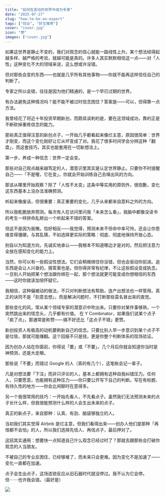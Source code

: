 ```yaml
---
title: "如何在变动的世界中成为专家"
date: "2025-07-27"
slug: "how-to-be-an-expert"
tags: ["创业", "好文推荐"]
cover: "cover.jpg"
icon: "😎"
images: ["cover.jpg"]
---
```

如果这世界是静止不变的，我们对观念的信心就能一路线性上升。某个想法经得起越多样、越严格的考验，就越可能是真的。许多人其实默默相信这一点——对「人性」这种变化不大的领域来说，这么想或许没错。



但对那些会变的东西——也就是几乎所有其他事物——你就不能再这样信任自己的判断了。



专家之所以会错，往往是因为他们精通的，是一个早已过期的世界。



有办法避免这种情况吗？能不能不被过时信念困住？答案是——可以，但得靠一点方法。



我曾经花了将近十年投资早期新创，而颇具讽刺的是，要在这领域成功，靠的正是不断砍掉重练信念的能力。



那些真正值得注意的新创点子，一开始几乎都看起来像烂主意，原因很简单：世界才刚变，而这个变化刚好让它从坏变成了对。我花了很多时间学会分辨这种「翻盘」，而这套技巧，其实也能套用在一切新想法上。



第一步，养成一种信念：世界一定会变。



那些对自己观点越来越笃定的人，潜意识里其实是认定世界静止。只要你不时提醒自己——「不是喔，它在变」，你就会开始训练自己去嗅出风的方向。



那该从哪里开始观察？除了「人性不太变」这条中等实用的原则外，很抱歉，变化这东西基本上没办法准确预测。



听起来像废话，但很重要：真正重要的变化，几乎从来都来自意料之外的方向。



所以我乾脆放弃预测。每次有人在访问里问我「未来怎么看」，我脑中都像没读书的考生一样拼命乱掰出一个听起来不错的答案。



但这不是因为我懒。恰好相反——我觉得，预测未来不但命中率可怜，还会让你思维变得僵硬。与其乱猜，不如选择更实际的策略：彻底、彻底地保持开放心态。



别自以为知道方向，先诚实地承认——我根本不知道哪边才是对的。然后把注意力全放在感知变化的能力上。



当然，你可以有一些假设性想法。它们会稍微绑住你没错，但也会驱动你前进。追东西是会让人兴奋的，猜答案也是。但你得非常有纪律，不让这些假设变成执念。
一旦别人开始把某个想法跟你绑在一起，那个想法就更可能变成你想相信的东西——这时你就该加倍怀疑它。



我相信，这种偏被动的做法，不只对判断想法有帮助，连产出想法也一样管用。真正的诀窍不是「刻意去想」，而是解决问题时，不打断那些莫名冒出来的直觉。



那些变化的风，常从某个领域专家的潜意识中吹出来。只要你对某件事够熟，一个突然跳出来的怪念头，几乎都有价值。
在 Y Combinator，如果我们说某个点子「疯了点」，那通常是称赞——搞不好还比「这点子不错」更赞。



新创投资人有极高的动机要刷新自己的信念。只要比别人早一步意识到某个点子不是垃圾，那就可能赚翻。这个回报不只是钱，更是你整个判断体系的现场验证。



因为创办人站在你面前，你得说「要」或「不要」，几个月后你就会知道你当时是神预测，还是大走眼。



那些说「不要」而错过 Google 的人（真的有几个），这笔帐会记一辈子。



凡是对想法要「下注」而非只评论的人，基本上都拥有这种自我纠错压力。任何人，只要愿意，也能拥有这种压力——你只要公开写下自己的判断。写在有标题、有持久性的地方——你会比闲聊时在意得多。



另一个我很常用的技巧：一开始先看人，不先看点子。虽然我们无法预测未来的点子长什么样，但我很能预测什么样的人会生出未来的点子。



真正的新点子，来自那种：认真、有劲、脑袋够独立的人。



当初我们其实觉得 Airbnb 是烂主意，但我们看得出来——创办人他们是那种「再怪都不会怕」的人，所以我们选择先信人、再信点子，最后押对了。



这招其实通用：想要快一点知道自己什么观念已经过时了？那就去跟那些会打破你观念的人当朋友。



不被自己的专业反困住，已经够难了，而未来只会更难。因为变化不是加速了——变化一直都在加速。



点子会生出点子，这场连锁反应从旧石器时代就没停过。我不认为它会停。
但⋯⋯也许我会错。（最好是）




![](https://prod-files-secure.s3.us-west-2.amazonaws.com/112d0858-5090-4d34-a606-b75eb8d65fd2/46476355-9cf3-4e99-9b7a-3531bc426380/1000202064.png?X-Amz-Algorithm=AWS4-HMAC-SHA256&X-Amz-Content-Sha256=UNSIGNED-PAYLOAD&X-Amz-Credential=ASIAZI2LB466RXOBEGDL%2F20251012%2Fus-west-2%2Fs3%2Faws4_request&X-Amz-Date=20251012T122252Z&X-Amz-Expires=3600&X-Amz-Security-Token=IQoJb3JpZ2luX2VjEIT%2F%2F%2F%2F%2F%2F%2F%2F%2F%2FwEaCXVzLXdlc3QtMiJHMEUCIQDcJyISplcRIAYyswoYBVd97%2Bo03tCDeIDoSbWiFJ2CiwIgBbwMJo8%2BGiN6fvvtEKvtiiPnlFsoNOTvwfBd%2FOpr%2FkQq%2FwMILRAAGgw2Mzc0MjMxODM4MDUiDDBUti8CPTZXmUW1qircA%2BfaSsbe326zA6F4OLyhS%2BJfskDqJ6dE5BYPctbRwAJEnfCo0VJquQqwmOJ8xZZGugVfzOCdx%2B8I4gfWha8%2BZiaZu7Ov6E6Gjw0fGUZp9EwMsAUWEH0K%2FUhOvta6ivfdocdQNxZULdK4ybpoSykOQIrmYULP5AZ0FPIxlL4cPWh4%2BJzJWLLTypnQMycWbSg8E9GKhTkSR0utdSffzk8UgB%2BA1LukN1EPprsWkvMey7Y37kYGw8KkERp%2BMy7p0kL8o00IYRwr1Dh998EpoS6tGELItLiTKyBd1xcxtOKj1xYUTNlh4CayaQMS9SOpMl4Ihm4i2jWeDgva4egNmcFEARA3uO2tE0aefIyuYSPHiAzRc7oIkuoxqhrW8WikggfSrSqDqO8QyKVaNfYY3HSIEKmxYRgEfzSyPNpnsnLAysPVK6G2UJ6KoTCdXoUxxYQTwK0Nf%2FhcWRNZjK3Im0CPJuJh1SF7aHzEy89WKla8iKsepJSaQY8E8WEZGDuCKe76kl2IzrzZHEYU6ApEHo9eMGS1Za3hZkbeYF3dKOL6kOSHg08bv%2BJlgZ8C1S2t2ixC2y1Rl72oMccSaFtvsqJhPlVdyVMueh6XLNG7m0jvxDRtT17AIbYgJd12scc6MMG4rscGOqUBWhxSYh32hoJIYIOmw1anrxnuUl22kABJJHZIwc1zWAwzOqFbNr75hAqy63wW1ESKM8B6D8JToHd%2FjcaaJwckhJes7k%2FpLS14ksXBdOumDanjbiQnwYATzL4uzZ8qr2GiVya6lkvyigocoSfbH%2BHpImEOzbXracpfB%2F2XOxqPu6V0jP3ro1o9lB8TAPeZEwMxeyCMoKCg1hJZ9U5E67CTCCpkOqTy&X-Amz-Signature=18303afdd9b963a607d958e89fbc94798907cd57c3d0fe8d1853486c8a7d95e4&X-Amz-SignedHeaders=host&x-amz-checksum-mode=ENABLED&x-id=GetObject)

